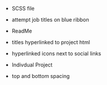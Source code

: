 - SCSS file
-   attempt job titles on blue ribbon

- ReadMe
-   titles hyperlinked to project html
-   hyperlinked icons next to social links

- Indivdual Project
-   top and bottom spacing
